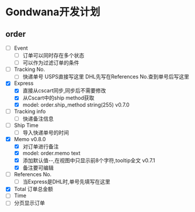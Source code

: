 # Gondwana开发计划

## order
- [ ] Event
    - [ ] 订单可以同时存在多个状态
    - [ ] 可以作为过滤订单的条件
- [ ] Tracking No.
    - [ ] 快递单号 USPS直接写这里 DHL先写在References No.查到单号后写这里
- [x] Express
    - [x] 直接从cscart同步,同步后不需要修改
    - [x] 从Cscart中的ship method获取
    - [x] model: order.ship_method string(255) v0.7.0
- [ ] Tracking info
    - [ ] 快递备注信息
- [ ] Ship Time
    - [ ] 导入快递单号的时间
- [x] Memo v0.8.0
    - [x] 对订单进行备注
    - [x] model: order.memo text
    - [x] 添加默认值--,在视图中只显示前8个字符,tooltip全文 v0.7.1
    - [x] 备注要可编辑
- [ ] References No.
    - [ ] 当Express是DHL时,单号先填写在这里
- [x] Total 订单总金额
- [ ] Time
- [ ] 分页显示订单
